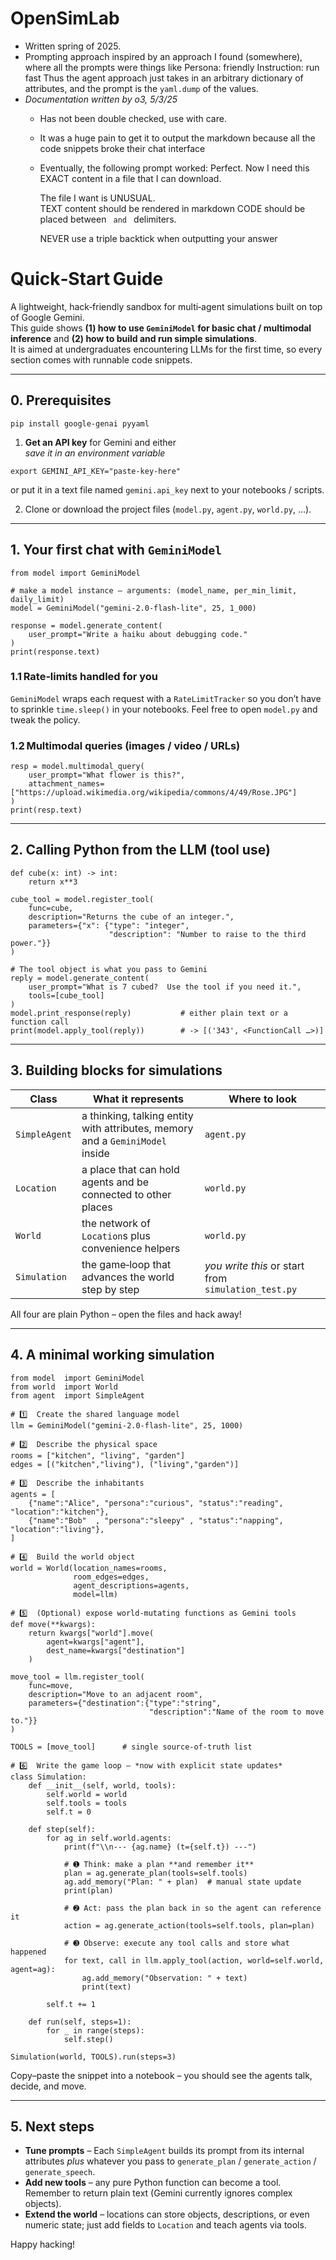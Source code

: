 # OpenSimLab 

- Written spring of 2025. 
- Prompting approach inspired by an approach I found (somewhere), where all the prompts were things like
        Persona: friendly
        Instruction: run fast
    Thus the agent approach just takes in an arbitrary dictionary of attributes, and the prompt is the `yaml.dump` of the values.
- *Documentation written by o3, 5/3/25*
    - Has not been double checked, use with care. 
    - It was a huge pain to get it to output the markdown because all the code snippets broke their chat interface
    - Eventually, the following prompt worked: 
        Perfect.  Now I need this EXACT content in a file that I can download.

        The file I want is UNUSUAL.  
        TEXT content should be rendered in markdown
        CODE should be placed between <CODE> and </CODE> delimiters.

        NEVER use a triple backtick when outputting your answer 

# Quick‑Start Guide

A lightweight, hack‑friendly sandbox for multi‑agent simulations built on top of Google Gemini.  
This guide shows **(1) how to use `GeminiModel` for basic chat / multimodal inference** and **(2) how to build and run simple simulations**.  
It is aimed at undergraduates encountering LLMs for the first time, so every section comes with runnable code snippets.

---

## 0. Prerequisites
```
pip install google-genai pyyaml
```

1. **Get an API key** for Gemini and either  
   *save it in an environment variable*  
```
export GEMINI_API_KEY="paste-key-here"
```  
   or put it in a text file named `gemini.api_key` next to your notebooks / scripts.

2. Clone or download the project files (`model.py`, `agent.py`, `world.py`, …).

---

## 1. Your first chat with `GeminiModel`
```
from model import GeminiModel

# make a model instance – arguments: (model_name, per_min_limit, daily_limit)
model = GeminiModel("gemini-2.0-flash-lite", 25, 1_000)

response = model.generate_content(
    user_prompt="Write a haiku about debugging code."
)
print(response.text)
```

### 1.1 Rate‑limits handled for you  
`GeminiModel` wraps each request with a `RateLimitTracker` so you don’t have to sprinkle
`time.sleep()` in your notebooks. Feel free to open `model.py` and tweak the policy.

### 1.2 Multimodal queries (images / video / URLs)
```
resp = model.multimodal_query(
    user_prompt="What flower is this?",
    attachment_names=["https://upload.wikimedia.org/wikipedia/commons/4/49/Rose.JPG"]
)
print(resp.text)
```

---

## 2. Calling Python from the LLM (tool use)
```
def cube(x: int) -> int:
    return x**3

cube_tool = model.register_tool(
    func=cube,
    description="Returns the cube of an integer.",
    parameters={"x": {"type": "integer",
                      "description": "Number to raise to the third power."}}
)

# The tool object is what you pass to Gemini
reply = model.generate_content(
    user_prompt="What is 7 cubed?  Use the tool if you need it.",
    tools=[cube_tool]
)
model.print_response(reply)           # either plain text or a function call
print(model.apply_tool(reply))        # -> [('343', <FunctionCall …>)]
```

---

## 3. Building blocks for simulations

| Class | What it represents | Where to look |
|-------|--------------------|---------------|
| `SimpleAgent` | a thinking, talking entity with attributes, memory and a `GeminiModel` inside | `agent.py` |
| `Location`    | a place that can hold agents and be connected to other places           | `world.py` |
| `World`       | the network of `Location`s plus convenience helpers                     | `world.py` |
| `Simulation`  | the game‑loop that advances the world step by step                      | *you write this* or start from `simulation_test.py` |

All four are plain Python – open the files and hack away!

---

## 4. A minimal working simulation
```
from model  import GeminiModel
from world  import World
from agent  import SimpleAgent

# 1️⃣  Create the shared language model
llm = GeminiModel("gemini-2.0-flash-lite", 25, 1000)

# 2️⃣  Describe the physical space
rooms = ["kitchen", "living", "garden"]
edges = [("kitchen","living"), ("living","garden")]

# 3️⃣  Describe the inhabitants
agents = [
    {"name":"Alice", "persona":"curious", "status":"reading", "location":"kitchen"},
    {"name":"Bob"  , "persona":"sleepy" , "status":"napping", "location":"living"},
]

# 4️⃣  Build the world object
world = World(location_names=rooms,
              room_edges=edges,
              agent_descriptions=agents,
              model=llm)

# 5️⃣  (Optional) expose world‑mutating functions as Gemini tools
def move(**kwargs):
    return kwargs["world"].move(
        agent=kwargs["agent"],
        dest_name=kwargs["destination"]
    )

move_tool = llm.register_tool(
    func=move,
    description="Move to an adjacent room",
    parameters={"destination":{"type":"string",
                               "description":"Name of the room to move to."}}
)

TOOLS = [move_tool]      # single source‑of‑truth list

# 6️⃣  Write the game loop — *now with explicit state updates*
class Simulation:
    def __init__(self, world, tools):
        self.world = world
        self.tools = tools
        self.t = 0

    def step(self):
        for ag in self.world.agents:
            print(f"\\n--- {ag.name} (t={self.t}) ---")

            # ➊ Think: make a plan **and remember it**
            plan = ag.generate_plan(tools=self.tools)
            ag.add_memory("Plan: " + plan)  # manual state update
            print(plan)

            # ➋ Act: pass the plan back in so the agent can reference it
            action = ag.generate_action(tools=self.tools, plan=plan)

            # ➌ Observe: execute any tool calls and store what happened
            for text, call in llm.apply_tool(action, world=self.world, agent=ag):
                ag.add_memory("Observation: " + text)
                print(text)

        self.t += 1

    def run(self, steps=1):
        for _ in range(steps):
            self.step()

Simulation(world, TOOLS).run(steps=3)
```

Copy–paste the snippet into a notebook – you should see the agents talk, decide, and move.

---

## 5. Next steps

* **Tune prompts** – Each `SimpleAgent` builds its prompt from its internal
  attributes *plus* whatever you pass to `generate_plan` / `generate_action` / `generate_speech`.
* **Add new tools** – any pure Python function can become a tool.  
  Remember to return plain text (Gemini currently ignores complex objects).
* **Extend the world** – locations can store objects, descriptions, or even
  numeric state; just add fields to `Location` and teach agents via tools.

Happy hacking!